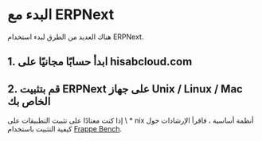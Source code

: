 # البدء مع ERPNext

هناك العديد من الطرق لبدء استخدام ERPNext.

## 1. ابدأ حسابًا مجانيًا على hisabcloud.com

## 2. قم بتثبيت ERPNext على جهاز Unix / Linux / Mac الخاص بك

إذا كنت معتادًا على تثبيت التطبيقات على \ \* nix أنظمة أساسية ، فاقرأ الإرشادات حول كيفية التثبيت باستخدام [Frappe Bench](https://github.com/frappe/bench).
